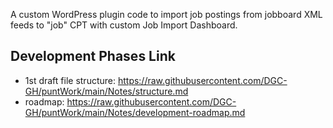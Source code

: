 A custom WordPress plugin code to import job postings from jobboard XML feeds to "job" CPT with custom Job Import Dashboard.

## Development Phases Link
- 1st draft file structure: https://raw.githubusercontent.com/DGC-GH/puntWork/main/Notes/structure.md
- roadmap: https://raw.githubusercontent.com/DGC-GH/puntWork/main/Notes/development-roadmap.md
